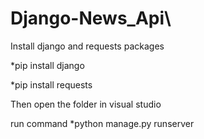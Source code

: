 # Django-News_Api\
Install django and requests packages 

*pip install django

*pip install requests

Then open the folder in visual studio

run command *python manage.py runserver
